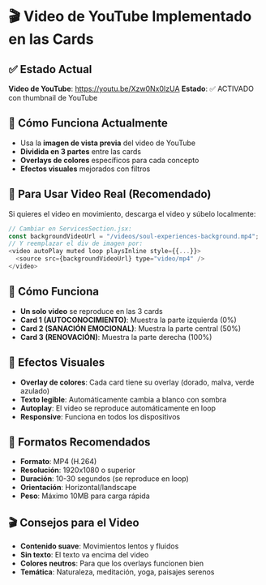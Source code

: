# 🎬 Video de YouTube Implementado en las Cards

## ✅ Estado Actual
**Video de YouTube**: https://youtu.be/Xzw0Nx0IzUA
**Estado**: ✅ ACTIVADO con thumbnail de YouTube

## 🎨 Cómo Funciona Actualmente
- Usa la **imagen de vista previa** del video de YouTube
- **Dividida en 3 partes** entre las cards
- **Overlays de colores** específicos para cada concepto
- **Efectos visuales** mejorados con filtros

## 🔄 Para Usar Video Real (Recomendado)
Si quieres el video en movimiento, descarga el video y súbelo localmente:

```javascript
// Cambiar en ServicesSection.jsx:
const backgroundVideoUrl = "/videos/soul-experiences-background.mp4";
// Y reemplazar el div de imagen por:
<video autoPlay muted loop playsInline style={{...}}>
  <source src={backgroundVideoUrl} type="video/mp4" />
</video>
```

## 🎨 Cómo Funciona
- **Un solo video** se reproduce en las 3 cards
- **Card 1 (AUTOCONOCIMIENTO)**: Muestra la parte izquierda (0%)
- **Card 2 (SANACIÓN EMOCIONAL)**: Muestra la parte central (50%)
- **Card 3 (RENOVACIÓN)**: Muestra la parte derecha (100%)

## 🎯 Efectos Visuales
- **Overlay de colores**: Cada card tiene su overlay (dorado, malva, verde azulado)
- **Texto legible**: Automáticamente cambia a blanco con sombra
- **Autoplay**: El video se reproduce automáticamente en loop
- **Responsive**: Funciona en todos los dispositivos

## 📱 Formatos Recomendados
- **Formato**: MP4 (H.264)
- **Resolución**: 1920x1080 o superior
- **Duración**: 10-30 segundos (se reproduce en loop)
- **Orientación**: Horizontal/landscape
- **Peso**: Máximo 10MB para carga rápida

## 🎬 Consejos para el Video
- **Contenido suave**: Movimientos lentos y fluidos
- **Sin texto**: El texto va encima del video
- **Colores neutros**: Para que los overlays funcionen bien
- **Temática**: Naturaleza, meditación, yoga, paisajes serenos
